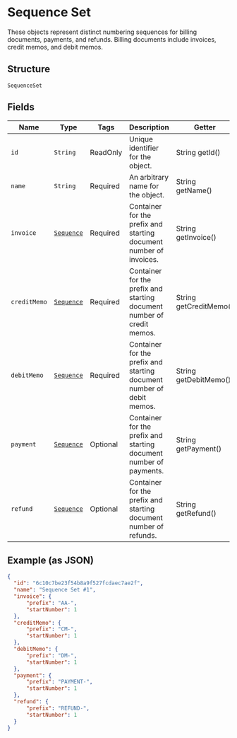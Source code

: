 # Sequence Set

These objects represent distinct numbering sequences for billing documents, payments, and refunds. Billing documents include invoices, credit memos, and debit memos.

## Structure

`SequenceSet`

## Fields

| Name | Type | Tags | Description | Getter |
|  --- | --- | --- | --- | --- |
| `id` | `String` | ReadOnly | Unique identifier for the object. | String getId() |
| `name` | `String` | Required | An arbitrary name for the object. | String getName() |
| `invoice` | [`Sequence`](/doc/models/sequence.md) | Required | Container for the prefix and starting document number of invoices. | String getInvoice() |
| `creditMemo` | [`Sequence`](/doc/models/sequence.md) | Required | Container for the prefix and starting document number of credit memos. | String getCreditMemo() |
| `debitMemo` | [`Sequence`](/doc/models/sequence.md) | Required | Container for the prefix and starting document number of debit memos. | String getDebitMemo() |
| `payment` | [`Sequence`](/doc/models/sequence.md) | Optional | Container for the prefix and starting document number of payments. | String getPayment() |
| `refund` | [`Sequence`](/doc/models/sequence.md) | Optional | Container for the prefix and starting document number of refunds. | String getRefund() |

## Example (as JSON)

```json
{
  "id": "6c10c7be23f54b8a9f527fcdaec7ae2f",
  "name": "Sequence Set #1",
  "invoice": {
      "prefix": "AA-",
      "startNumber": 1
  },
  "creditMemo": {
      "prefix": "CM-",
      "startNumber": 1
  },
  "debitMemo": {
      "prefix": "DM-",
      "startNumber": 1
  },
  "payment": {
      "prefix": "PAYMENT-",
      "startNumber": 1
  },
  "refund": {
      "prefix": "REFUND-",
      "startNumber": 1
  }
}
```
